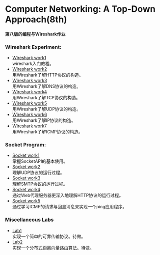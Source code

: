 # Computer Networking: A Top-Down Approach(8th)

#### 第八版的编程与Wireshark作业

### Wireshark Experiment:
* [Wireshark work1](chapter1/Wireshark1.md)<br>wireshark入门教程。
* [Wireshark work2](chapter2/Wireshark/HTTP/HTTP-Wireshark.md)<br>用Wireshark了解HTTP协议的构造。
* [Wireshark work3](chapter2/Wireshark/DNS/DNS-Wireshark.md)<br>用Wireshark了解DNS协议的构造。
* [Wireshark work4](chapter3/Wireshark/TCP/TCP-Wireshark.md)<br>用Wireshark了解TCP协议的构造。
* [Wireshark work5](chapter3/Wireshark/UDP/UDP-Wireshark.md)<br>用Wireshark了解UDP协议的构造。
* [Wireshark work6](chapter4/Wireshark/IP/IP-Wireshark.md)<br>用Wireshark了解IP协议的构造。
* [Wireshark work7](chapter5/Wireshark/ICMP/ICMP-Wireshark.md)<br>用Wireshark了解ICMP协议的构造。

### Socket Program:
* [Socket work1](chapter2/Socket/WebServer-Socket/Socket.md)<br>掌握SocketAPI的基本使用。
* [Socket work2](chapter2/Socket/UDPPinger-Socket/Socket.md)<br>理解UDP协议的运行过程。
* [Socket work3](chapter2/Socket/SMTPClient-Socket/Socket.md)<br>理解SMTP协议的运行过程。
* [Socket work4](chapter2/Socket/ProxyServer-Socket/Socket.md)<br>通过Web代理服务器更深入地理解HTTP协议的运行过程。
* [Socket work5](chapter5/Socket/ICMP-Socket/Socket.md)<br>通过学习ICMP的请求与回显消息来实现一个ping应用程序。

### Miscellaneous Labs
* [Lab1](chapter3/ReliableTransportProtocol/ReliableTransportProtocol.md)<br>实现一个简单的可靠传输协议。待做。
* [Lab2](chapter5/distributed-asynchronous-distance-vector-routing/distributedasynchronousdistancevectorrouting.md)<br>实现一个分布式距离向量路由算法。待做。